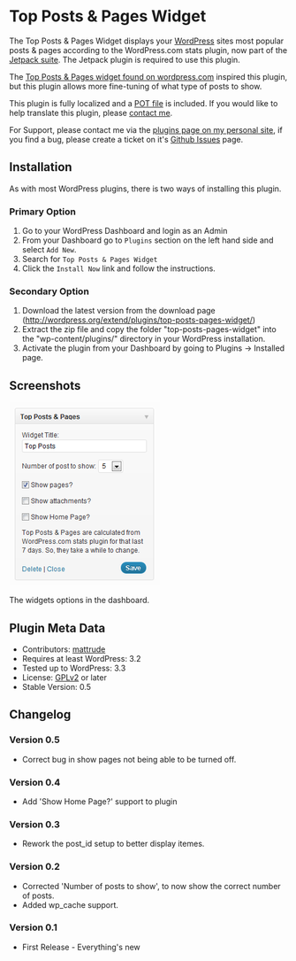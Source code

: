 # Top Posts & Pages Widget

The Top Posts & Pages Widget displays your [WordPress](http://wordpress.org) sites most popular posts & pages according to the WordPress.com stats plugin, now part of the [Jetpack suite](http://wordpress.org/extend/plugins/jetpack/). The Jetpack plugin is required to use this plugin.

The [Top Posts & Pages widget found on wordpress.com](http://en.support.wordpress.com/widgets/top-posts-widget/) inspired this plugin, but this plugin allows more fine-tuning of what type of posts to show.

This plugin is fully localized and a [POT file](https://github.com/mattrude/top-posts-pages/blob/master/languages/top-posts-n-pages-widget.pot) is included.  If you would like to help translate this plugin, please [contact me](http://mattrude.com/contact-me/).

For Support, please contact me via the [plugins page on my personal site](http://mattrude.com/projects/top-posts-pages-widget/), if you find a bug, please create a ticket on it's [Github Issues](https://github.com/mattrude/top-posts-pages/issues) page.

## Installation

As with most WordPress plugins, there is two ways of installing this plugin.

### Primary Option

1. Go to your WordPress Dashboard and login as an Admin
1. From your Dashboard go to `Plugins` section on the left hand side and select `Add New`.
1. Search for `Top Posts & Pages Widget`
1. Click the `Install Now` link and follow the instructions.

### Secondary Option

1. Download the latest version from the download page (http://wordpress.org/extend/plugins/top-posts-pages-widget/)
1. Extract the zip file and copy the folder "top-posts-pages-widget" into the "wp-content/plugins/" directory in your WordPress installation.
1. Activate the plugin from your Dashboard by going to Plugins -> Installed page.

## Screenshots

![The widgets options in the dashboard.](https://github.com/mattrude/top-posts-pages/raw/master/screenshot-1.png)

The widgets options in the dashboard.

## Plugin Meta Data

* Contributors: [mattrude](https://github.com/mattrude)
* Requires at least WordPress: 3.2
* Tested up to WordPress: 3.3
* License: [GPLv2](https://github.com/mattrude/top-posts-pages/blob/master/license.txt) or later
* Stable Version: 0.5

## Changelog

### Version 0.5

* Correct bug in show pages not being able to be turned off.

### Version 0.4

* Add 'Show Home Page?' support to plugin

### Version 0.3

* Rework the post_id setup to better display itemes.

### Version 0.2

* Corrected 'Number of posts to show', to now show the correct number of posts.
* Added wp_cache support.

### Version 0.1

* First Release - Everything's new
